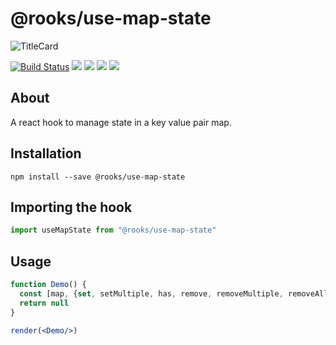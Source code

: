 # @rooks/use-map-state

![TitleCard](https://raw.githubusercontent.com/imbhargav5/rooks/HEAD/packages/map-state/title-card.svg)

[![Build Status](https://travis-ci.org/imbhargav5/rooks.svg?branch=master)](https://travis-ci.org/imbhargav5/rooks) ![](https://img.shields.io/npm/v/@rooks/use-map-state/latest.svg) ![](https://img.shields.io/npm/l/@rooks/use-map-state.svg) ![](https://img.shields.io/bundlephobia/min/@rooks/use-map-state.svg) ![](https://img.shields.io/david/imbhargav5/rooks.svg?path=packages%2Fmap-state)



## About
A react hook to manage state in a key value pair map.


[//]: # (Main)

## Installation

```
npm install --save @rooks/use-map-state
```

## Importing the hook

```javascript
import useMapState from "@rooks/use-map-state"
```

## Usage

```jsx
function Demo() {
  const [map, {set, setMultiple, has, remove, removeMultiple, removeAll}] = useMapState({a:1,b:2});
  return null
}

render(<Demo/>)
```
